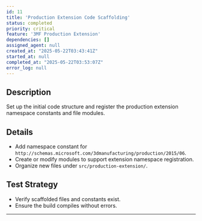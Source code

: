 ```yaml
---
id: 11
title: 'Production Extension Code Scaffolding'
status: completed
priority: critical
feature: '3MF Production Extension'
dependencies: []
assigned_agent: null
created_at: "2025-05-22T03:43:41Z"
started_at: null
completed_at: "2025-05-22T03:53:07Z"
error_log: null
---
```


## Description

Set up the initial code structure and register the production extension namespace constants and file modules.

## Details

- Add namespace constant for `http://schemas.microsoft.com/3dmanufacturing/production/2015/06`.
- Create or modify modules to support extension namespace registration.
- Organize new files under `src/production-extension/`.

## Test Strategy

- Verify scaffolded files and constants exist.
- Ensure the build compiles without errors.

---